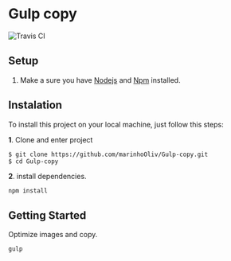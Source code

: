 # Gulp copy

![Travis CI](https://travis-ci.org/marinhoOliv/Gulp-copy.svg?branch=master)

## Setup

1. Make a sure you have [Nodejs](https://nodejs.org/en//) and [Npm](https://www.npmjs.com/) installed.

## Instalation

To install this project on your local machine, just follow this steps:

**1**. Clone and enter project

```
$ git clone https://github.com/marinhoOliv/Gulp-copy.git
$ cd Gulp-copy
```

**2**. install dependencies.

```sh
npm install
```

## Getting Started

Optimize images and copy.

```sh
gulp
```
